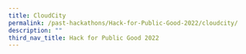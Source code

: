 ```yaml
---
title: CloudCity
permalink: /past-hackathons/Hack-for-Public-Good-2022/cloudcity/
description: ""
third_nav_title: Hack for Public Good 2022
---
```

